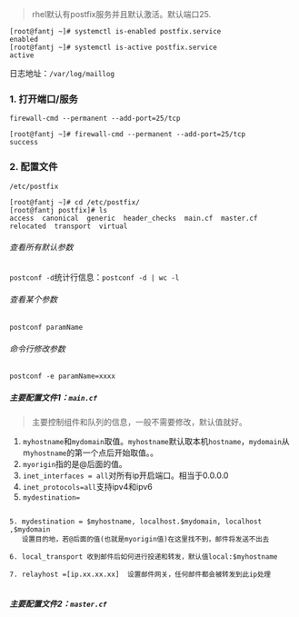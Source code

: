 >rhel默认有postfix服务并且默认激活。默认端口25.

```
[root@fantj ~]# systemctl is-enabled postfix.service 
enabled
[root@fantj ~]# systemctl is-active postfix.service 
active
```

日志地址：`/var/log/maillog`

### 1. 打开端口/服务

`firewall-cmd --permanent --add-port=25/tcp`
```
[root@fantj ~]# firewall-cmd --permanent --add-port=25/tcp
success
```
### 2. 配置文件

`/etc/postfix`

```
[root@fantj ~]# cd /etc/postfix/
[root@fantj postfix]# ls
access  canonical  generic  header_checks  main.cf  master.cf  relocated  transport  virtual
```
###### 查看所有默认参数

`postconf -d`统计行信息：`postconf -d | wc -l`

###### 查看某个参数
`postconf paramName`

###### 命令行修改参数

`postconf -e paramName=xxxx`

##### 主要配置文件1：`main.cf`
>主要控制组件和队列的信息，一般不需要修改，默认值就好。

1. `myhostname`和`mydomain`取值。`myhostname`默认取本机`hostname`，`mydomain`从m`yhostname`的第一个点后开始取值。。
2. `myorigin`指的是@后面的值。
3. `inet_interfaces = all`对所有ip开启端口。相当于0.0.0.0
4. `inet_protocols=all`支持ipv4和ipv6
5. `mydestination=`

```

5. mydestination = $myhostname, localhost.$mydomain, localhost ,$mydomain
   设置目的地，若@后面的值(也就是myorigin值)在这里找不到，邮件将发送不出去
   
6. local_transport 收到邮件后如何进行投递和转发，默认值local:$myhostname

7. relayhost =[ip.xx.xx.xx]  设置邮件网关，任何邮件都会被转发到此ip处理


```

##### 主要配置文件2：`master.cf`
>